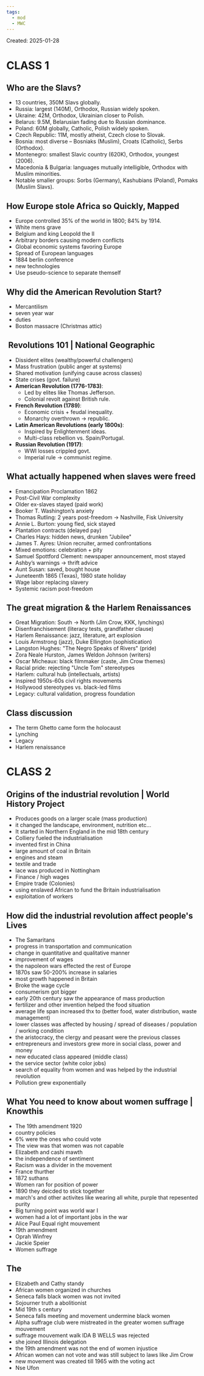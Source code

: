 ```yaml
---
tags:
  - mod
  - MWC
---
```

Created: 2025-01-28

# CLASS 1
## Who are the Slavs?
- 13 countries, 350M Slavs globally.
- Russia: largest (140M), Orthodox, Russian widely spoken.
- Ukraine: 42M, Orthodox, Ukrainian closer to Polish.
- Belarus: 9.5M, Belarusian fading due to Russian dominance.
- Poland: 60M globally, Catholic, Polish widely spoken.
- Czech Republic: 11M, mostly atheist, Czech close to Slovak.
- Bosnia: most diverse – Bosniaks (Muslim), Croats (Catholic), Serbs (Orthodox).
- Montenegro: smallest Slavic country (620K), Orthodox, youngest (2006).
- Macedonia & Bulgaria: languages mutually intelligible, Orthodox with Muslim minorities.
- Notable smaller groups: Sorbs (Germany), Kashubians (Poland), Pomaks (Muslim Slavs).

## How Europe stole Africa so Quickly, Mapped
- Europe controlled 35% of the world in 1800; 84% by 1914.
- White mens grave
- Belgium and king Leopold the II
- Arbitrary borders causing modern conflicts
- Global economic systems favoring Europe
- Spread of European languages
- 1884 berlin conference
- new technologies
- Use pseudo-science to separate themself 

## Why did the American Revolution Start?
- Mercantilism
- seven year war
- duties 
- Boston massacre (Christmas attic)

##  Revolutions 101 | National Geographic
- Dissident elites (wealthy/powerful challengers)
- Mass frustration (public anger at systems)
- Shared motivation (unifying cause across classes)
- State crises (govt. failure)
- **American Revolution (1776-1783)**:
    - Led by elites like Thomas Jefferson.
    - Colonial revolt against British rule.
- **French Revolution (1789)**:
    - Economic crisis + feudal inequality.
    - Monarchy overthrown → republic.
- **Latin American Revolutions (early 1800s)**:
    - Inspired by Enlightenment ideas.
    - Multi-class rebellion vs. Spain/Portugal.
- **Russian Revolution (1917)**:
    - WWI losses crippled govt.
    - Imperial rule → communist regime.
  
## What actually happened when slaves were freed
- Emancipation Proclamation 1862
- Post-Civil War complexity
- Older ex-slaves stayed (paid work)
- Booker T. Washington’s anxiety
- Thomas Rutling: 2 years post-freedom → Nashville, Fisk University
- Annie L. Burton: young fled, sick stayed
- Plantation contracts (delayed pay)
- Charles Hays: hidden news, drunken "Jubilee"
- James T. Ayres: Union recruiter, armed confrontations
- Mixed emotions: celebration + pity
- Samuel Spottford Clement: newspaper announcement, most stayed
- Ashby’s warnings → thrift advice
- Aunt Susan: saved, bought house
- Juneteenth 1865 (Texas), 1980 state holiday
- Wage labor replacing slavery
- Systemic racism post-freedom

## The great migration & the Harlem Renaissances 
- Great Migration: South → North (Jim Crow, KKK, lynchings)
- Disenfranchisement (literacy tests, grandfather clause)
- Harlem Renaissance: jazz, literature, art explosion
- Louis Armstrong (jazz), Duke Ellington (sophistication)
- Langston Hughes: "The Negro Speaks of Rivers" (pride)
- Zora Neale Hurston, James Weldon Johnson (writers)
- Oscar Micheaux: black filmmaker (caste, Jim Crow themes)
- Racial pride: rejecting "Uncle Tom" stereotypes
- Harlem: cultural hub (intellectuals, artists)
- Inspired 1950s-60s civil rights movements
- Hollywood stereotypes vs. black-led films
- Legacy: cultural validation, progress foundation

## Class discussion
- The term Ghetto came form the holocaust
- Lynching
- Legacy
- Harlem renaissance

# CLASS 2
## Origins of the industrial revolution | World History Project
- Produces goods on a larger scale (mass production)
- it changed the landscape, environment, nutrition etc...
- It started in Northern England in the mid 18th century
- Colliery fueled the industrialisation
- invented first in China
- large amount of coal in Britain 
- engines and steam
- textile and trade
- lace was produced in Nottingham
- Finance / high wages
- Empire trade (Colonies)
- using enslaved African to fund the Britain industrialisation
- exploitation of workers

## How did the industrial revolution affect people's Lives
- The Samaritans
- progress in transportation and communication
- change in quantitative and qualitative manner
- improvement of wages
- the napoleon wars effected the rest of Europe
- 1870s saw 50-200% increase in salaries
- most growth happened in Britain
- Broke the wage cycle
- consumerism got bigger
- early 20th century saw the appearance of mass production
- fertilizer and other invention helped the food situation
- average life span  increased thx to (better food, water distribution, waste management)
- lower classes was affected by housing / spread of diseases /  population / working condition
- the aristocracy, the clergy and peasant were the previous classes
- entrepreneurs and investors grew more in social class, power and money
- new educated class appeared (middle class)
- the service sector (white color jobs)
- search of equality from women and was helped by the industrial revolution
- Pollution grew exponentially 

## What You need to know about women suffrage | Knowthis
- The 19th amendment 1920
- country policies
- 6% were the ones who could vote
- The view was that women was not capable
- Elizabeth and cashi mawth
- the independence of sentiment
- Racism was a divider in the movement
- France thurther
- 1872 suthans
- Women ran for position of power
- 1890 they deicded to stick together
- march's and other activites like wearing all white, purple that repesented purity
- Big turning point was world war I
- women had a lot of important jobs in the war
- Alice Paul Equal right mouvement
- 19th amendment
- Oprah Winfrey
- Jackie Speier
- Women suffrage

## The
- Elizabeth and Cathy standy
- African women organized in churches
- Seneca falls black women was not invited
- Sojourner truth a abolitionist
- Mid 19th s century
- Seneca falls meeting and movement undermine black women
- Alpha suffrage club were mistreated in the greater women suffrage mouvement
- suffrage mouvement walk IDA B WELLS was rejected
- she joined Illinois delegation
- the 19th amendment was not the end of women injustice
- African women can not vote and was still subject to laws like Jim Crow
- new movement was created till 1965 with the voting act
- Nse Ufon

